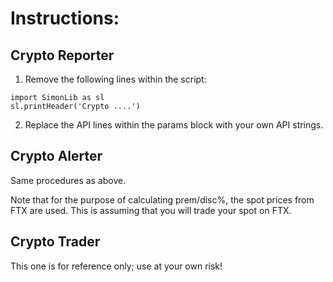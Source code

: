 # Instructions:
## Crypto Reporter
1. Remove the following lines within the script:
```
import SimonLib as sl
sl.printHeader('Crypto ....')
```

2. Replace the API lines within the params block with your own API strings.

## Crypto Alerter
Same procedures as above.

Note that for the purpose of calculating prem/disc%, the spot prices from FTX are used.  This is assuming that you will trade your spot on FTX.

## Crypto Trader
This one is for reference only; use at your own risk!